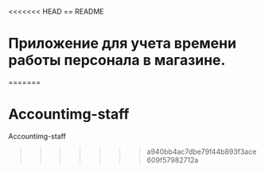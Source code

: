 <<<<<<< HEAD
== README

# Приложение для учета времени работы персонала в магазине.
=======
# Accountimg-staff
Accountimg-staff
>>>>>>> a940bb4ac7dbe79f44b893f3ace609f57982712a
